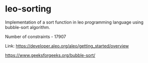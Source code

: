 # leo-sorting

Implementation of a sort function in leo programming language using bubble-sort algorithm.

Number of constraints - 17907

Link:
https://developer.aleo.org/aleo/getting_started/overview

https://www.geeksforgeeks.org/bubble-sort/
